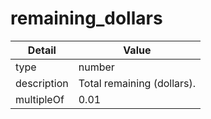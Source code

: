 # remaining_dollars
| Detail | Value |
| ------ | ----- |
| type | number |
| description | Total remaining (dollars). |
| multipleOf | 0.01 |
